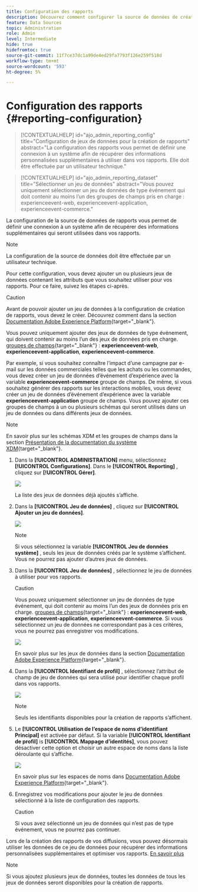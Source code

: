 ```yaml
---
title: Configuration des rapports
description: Découvrez comment configurer la source de données de création de rapports
feature: Data Sources
topic: Administration
role: Admin
level: Intermediate
hide: true
hidefromtoc: true
source-git-commit: 11f7ce37dc1a99de4ed29fa7793f126e259f518d
workflow-type: tm+mt
source-wordcount: '593'
ht-degree: 5%

---
```


# Configuration des rapports {#reporting-configuration}

>[!CONTEXTUALHELP]
>id="ajo_admin_reporting_config"
>title="Configuration de jeux de données pour la création de rapports"
>abstract="La configuration des rapports vous permet de définir une connexion à un système afin de récupérer des informations personnalisées supplémentaires à utiliser dans vos rapports. Elle doit être effectuée par un utilisateur technique."

>[!CONTEXTUALHELP]
>id="ajo_admin_reporting_dataset"
>title="Sélectionner un jeu de données"
>abstract="Vous pouvez uniquement sélectionner un jeu de données de type événement qui doit contenir au moins l’un des groupes de champs pris en charge : experienceevent-web, experienceevent-application, experienceevent-commerce."

La configuration de la source de données de rapports vous permet de définir une connexion à un système afin de récupérer des informations supplémentaires qui seront utilisées dans vos rapports.

>[!NOTE]
>
>La configuration de la source de données doit être effectuée par un utilisateur technique. <!--Rights?-->

Pour cette configuration, vous devez ajouter un ou plusieurs jeux de données contenant les attributs que vous souhaitez utiliser pour vos rapports. Pour ce faire, suivez les étapes ci-après.

>[!CAUTION]
>
>Avant de pouvoir ajouter un jeu de données à la configuration de création de rapports, vous devez le créer. Découvrez comment dans la section [Documentation Adobe Experience Platform](https://experienceleague.adobe.com/docs/experience-platform/catalog/datasets/user-guide.html?lang=en#create){target=&quot;_blank&quot;}.
>
>Vous pouvez uniquement ajouter des jeux de données de type événement, qui doivent contenir au moins l’un des jeux de données pris en charge. [groupes de champs](https://experienceleague.adobe.com/docs/experience-platform/xdm/tutorials/create-schema-ui.html#field-group){target=&quot;_blank&quot;} : **experienceevent-web**, **experienceevent-application**, **experienceevent-commerce**.

<!--
➡️ [Discover this feature in video](#video)
-->

Par exemple, si vous souhaitez connaître l’impact d’une campagne par e-mail sur les données commerciales telles que les achats ou les commandes, vous devez créer un jeu de données d’événement d’expérience avec la variable **experienceevent-commerce** groupe de champs. De même, si vous souhaitez générer des rapports sur les interactions mobiles, vous devez créer un jeu de données d’événement d’expérience avec la variable **experienceevent-application** groupe de champs. <!--If you want to report on web interactions then you need to include the web field group.--> Vous pouvez ajouter ces groupes de champs à un ou plusieurs schémas qui seront utilisés dans un jeu de données ou dans différents jeux de données.

>[!NOTE]
>
>En savoir plus sur les schémas XDM et les groupes de champs dans la section [Présentation de la documentation du système XDM](https://experienceleague.adobe.com/docs/experience-platform/xdm/home.html?lang=fr){target=&quot;_blank&quot;}.

1. Dans la **[!UICONTROL ADMINISTRATION]** menu, sélectionnez **[!UICONTROL Configurations]**. Dans le  **[!UICONTROL Reporting]** , cliquez sur **[!UICONTROL Gérer]**.

   ![](assets/reporting-config-menu.png)

   La liste des jeux de données déjà ajoutés s’affiche.

1. Dans la **[!UICONTROL Jeu de données]** , cliquez sur **[!UICONTROL Ajouter un jeu de données]**.

   ![](assets/reporting-config-add.png)

   >[!NOTE]
   >
   >Si vous sélectionnez la variable **[!UICONTROL Jeu de données système]** , seuls les jeux de données créés par le système s’affichent. Vous ne pourrez pas ajouter d’autres jeux de données.

1. Dans la **[!UICONTROL Jeu de données]** , sélectionnez le jeu de données à utiliser pour vos rapports.

   >[!CAUTION]
   >
   >Vous pouvez uniquement sélectionner un jeu de données de type événement, qui doit contenir au moins l’un des jeux de données pris en charge. [groupes de champs](https://experienceleague.adobe.com/docs/experience-platform/xdm/tutorials/create-schema-ui.html#field-group){target=&quot;_blank&quot;} : **experienceevent-web**, **experienceevent-application**, **experienceevent-commerce**. Si vous sélectionnez un jeu de données ne correspondant pas à ces critères, vous ne pourrez pas enregistrer vos modifications.

   ![](assets/reporting-config-datasets.png)

   En savoir plus sur les jeux de données dans la section [Documentation Adobe Experience Platform](https://experienceleague.adobe.com/docs/experience-platform/catalog/datasets/overview.html?lang=fr){target=&quot;_blank&quot;}.

1. Dans la **[!UICONTROL Identifiant de profil]** , sélectionnez l’attribut de champ de jeu de données qui sera utilisé pour identifier chaque profil dans vos rapports.

   ![](assets/reporting-config-profile-id.png)

   >[!NOTE]
   >
   >Seuls les identifiants disponibles pour la création de rapports s’affichent.

1. Le **[!UICONTROL Utilisation de l’espace de noms d’identifiant Principal]** est activée par défaut. Si la variable **[!UICONTROL Identifiant de profil]** is **[!UICONTROL Mappage d’identités]**, vous pouvez désactiver cette option et choisir un autre espace de noms dans la liste déroulante qui s’affiche.

   ![](assets/reporting-config-namespace.png)

   En savoir plus sur les espaces de noms dans [Documentation Adobe Experience Platform](https://experienceleague.adobe.com/docs/experience-platform/identity/namespaces.html?lang=fr){target=&quot;_blank&quot;}.

1. Enregistrez vos modifications pour ajouter le jeu de données sélectionné à la liste de configuration des rapports.

   >[!CAUTION]
   >
   >Si vous avez sélectionné un jeu de données qui n’est pas de type événement, vous ne pourrez pas continuer.

Lors de la création des rapports de vos diffusions, vous pouvez désormais utiliser les données de ce jeu de données pour récupérer des informations personnalisées supplémentaires et optimiser vos rapports. [En savoir plus](campaign-global-report.md#objectives-global)

>[!NOTE]
>
>Si vous ajoutez plusieurs jeux de données, toutes les données de tous les jeux de données seront disponibles pour la création de rapports.


<!--
## How-to video {#video}

Understand how to configure Experience Platform reporting data sources.

>[!VIDEO]()
-->
